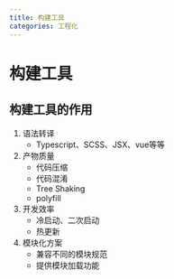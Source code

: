 ```yaml
---
title: 构建工具
categories: 工程化
---
```


# 构建工具

## 构建工具的作用

1. 语法转译
   - Typescript、SCSS、JSX、vue等等
2. 产物质量
   - 代码压缩
   - 代码混淆
   - Tree Shaking
   - polyfill
3. 开发效率
   - 冷启动、二次启动
   - 热更新
4. 模块化方案
   - 兼容不同的模块规范
   - 提供模块加载功能

